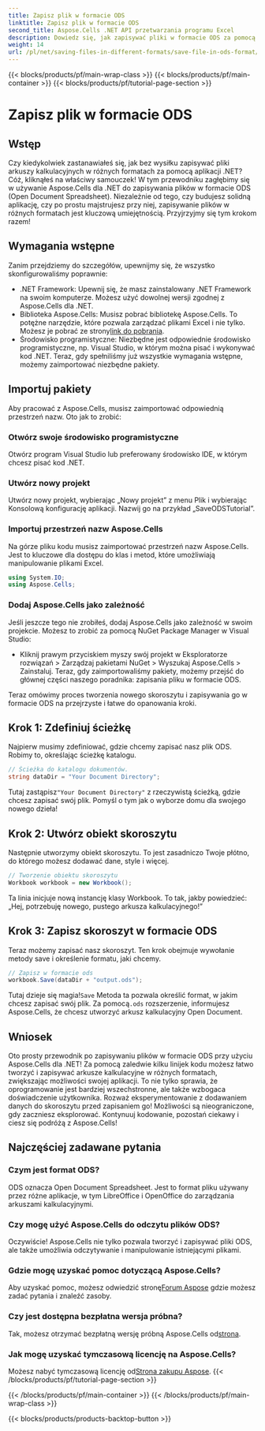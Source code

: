 ```yaml
---
title: Zapisz plik w formacie ODS
linktitle: Zapisz plik w formacie ODS
second_title: Aspose.Cells .NET API przetwarzania programu Excel
description: Dowiedz się, jak zapisywać pliki w formacie ODS za pomocą Aspose.Cells dla .NET w tym kompleksowym przewodniku. Instrukcje krok po kroku i więcej.
weight: 14
url: /pl/net/saving-files-in-different-formats/save-file-in-ods-format/
---
```


{{< blocks/products/pf/main-wrap-class >}}
{{< blocks/products/pf/main-container >}}
{{< blocks/products/pf/tutorial-page-section >}}

# Zapisz plik w formacie ODS

## Wstęp
Czy kiedykolwiek zastanawiałeś się, jak bez wysiłku zapisywać pliki arkuszy kalkulacyjnych w różnych formatach za pomocą aplikacji .NET? Cóż, kliknąłeś na właściwy samouczek! W tym przewodniku zagłębimy się w używanie Aspose.Cells dla .NET do zapisywania plików w formacie ODS (Open Document Spreadsheet). Niezależnie od tego, czy budujesz solidną aplikację, czy po prostu majstrujesz przy niej, zapisywanie plików w różnych formatach jest kluczową umiejętnością. Przyjrzyjmy się tym krokom razem!
## Wymagania wstępne
Zanim przejdziemy do szczegółów, upewnijmy się, że wszystko skonfigurowaliśmy poprawnie:
- .NET Framework: Upewnij się, że masz zainstalowany .NET Framework na swoim komputerze. Możesz użyć dowolnej wersji zgodnej z Aspose.Cells dla .NET.
-  Biblioteka Aspose.Cells: Musisz pobrać bibliotekę Aspose.Cells. To potężne narzędzie, które pozwala zarządzać plikami Excel i nie tylko. Możesz je pobrać ze strony[link do pobrania](https://releases.aspose.com/cells/net/).
- Środowisko programistyczne: Niezbędne jest odpowiednie środowisko programistyczne, np. Visual Studio, w którym można pisać i wykonywać kod .NET.
Teraz, gdy spełniliśmy już wszystkie wymagania wstępne, możemy zaimportować niezbędne pakiety.
## Importuj pakiety
Aby pracować z Aspose.Cells, musisz zaimportować odpowiednią przestrzeń nazw. Oto jak to zrobić:
### Otwórz swoje środowisko programistyczne
Otwórz program Visual Studio lub preferowany środowisko IDE, w którym chcesz pisać kod .NET.
### Utwórz nowy projekt
Utwórz nowy projekt, wybierając „Nowy projekt” z menu Plik i wybierając Konsolową konfigurację aplikacji. Nazwij go na przykład „SaveODSTutorial”.
### Importuj przestrzeń nazw Aspose.Cells
Na górze pliku kodu musisz zaimportować przestrzeń nazw Aspose.Cells. Jest to kluczowe dla dostępu do klas i metod, które umożliwiają manipulowanie plikami Excel.
```csharp
using System.IO;
using Aspose.Cells;
```
### Dodaj Aspose.Cells jako zależność
Jeśli jeszcze tego nie zrobiłeś, dodaj Aspose.Cells jako zależność w swoim projekcie. Możesz to zrobić za pomocą NuGet Package Manager w Visual Studio:
- Kliknij prawym przyciskiem myszy swój projekt w Eksploratorze rozwiązań > Zarządzaj pakietami NuGet > Wyszukaj Aspose.Cells > Zainstaluj.
Teraz, gdy zaimportowaliśmy pakiety, możemy przejść do głównej części naszego poradnika: zapisania pliku w formacie ODS.

Teraz omówimy proces tworzenia nowego skoroszytu i zapisywania go w formacie ODS na przejrzyste i łatwe do opanowania kroki.
## Krok 1: Zdefiniuj ścieżkę
Najpierw musimy zdefiniować, gdzie chcemy zapisać nasz plik ODS. Robimy to, określając ścieżkę katalogu.
```csharp
// Ścieżka do katalogu dokumentów.
string dataDir = "Your Document Directory";
```
 Tutaj zastąpisz`"Your Document Directory"` z rzeczywistą ścieżką, gdzie chcesz zapisać swój plik. Pomyśl o tym jak o wyborze domu dla swojego nowego dzieła!
## Krok 2: Utwórz obiekt skoroszytu
Następnie utworzymy obiekt skoroszytu. To jest zasadniczo Twoje płótno, do którego możesz dodawać dane, style i więcej.
```csharp
// Tworzenie obiektu skoroszytu
Workbook workbook = new Workbook();
```
Ta linia inicjuje nową instancję klasy Workbook. To tak, jakby powiedzieć: „Hej, potrzebuję nowego, pustego arkusza kalkulacyjnego!” 
## Krok 3: Zapisz skoroszyt w formacie ODS
Teraz możemy zapisać nasz skoroszyt. Ten krok obejmuje wywołanie metody save i określenie formatu, jaki chcemy.
```csharp
// Zapisz w formacie ods
workbook.Save(dataDir + "output.ods");
```
 Tutaj dzieje się magia!`Save` Metoda ta pozwala określić format, w jakim chcesz zapisać swój plik. Za pomocą`.ods` rozszerzenie, informujesz Aspose.Cells, że chcesz utworzyć arkusz kalkulacyjny Open Document.

## Wniosek
Oto prosty przewodnik po zapisywaniu plików w formacie ODS przy użyciu Aspose.Cells dla .NET! Za pomocą zaledwie kilku linijek kodu możesz łatwo tworzyć i zapisywać arkusze kalkulacyjne w różnych formatach, zwiększając możliwości swojej aplikacji. To nie tylko sprawia, że oprogramowanie jest bardziej wszechstronne, ale także wzbogaca doświadczenie użytkownika.
Rozważ eksperymentowanie z dodawaniem danych do skoroszytu przed zapisaniem go! Możliwości są nieograniczone, gdy zaczniesz eksplorować. Kontynuuj kodowanie, pozostań ciekawy i ciesz się podróżą z Aspose.Cells!
## Najczęściej zadawane pytania
### Czym jest format ODS?  
ODS oznacza Open Document Spreadsheet. Jest to format pliku używany przez różne aplikacje, w tym LibreOffice i OpenOffice do zarządzania arkuszami kalkulacyjnymi.
### Czy mogę użyć Aspose.Cells do odczytu plików ODS?  
Oczywiście! Aspose.Cells nie tylko pozwala tworzyć i zapisywać pliki ODS, ale także umożliwia odczytywanie i manipulowanie istniejącymi plikami.
### Gdzie mogę uzyskać pomoc dotyczącą Aspose.Cells?  
 Aby uzyskać pomoc, możesz odwiedzić stronę[Forum Aspose](https://forum.aspose.com/c/cells/9) gdzie możesz zadać pytania i znaleźć zasoby.
### Czy jest dostępna bezpłatna wersja próbna?  
 Tak, możesz otrzymać bezpłatną wersję próbną Aspose.Cells od[strona](https://releases.aspose.com/).
### Jak mogę uzyskać tymczasową licencję na Aspose.Cells?  
 Możesz nabyć tymczasową licencję od[Strona zakupu Aspose](https://purchase.aspose.com/temporary-license/).
{{< /blocks/products/pf/tutorial-page-section >}}

{{< /blocks/products/pf/main-container >}}
{{< /blocks/products/pf/main-wrap-class >}}

{{< blocks/products/products-backtop-button >}}
